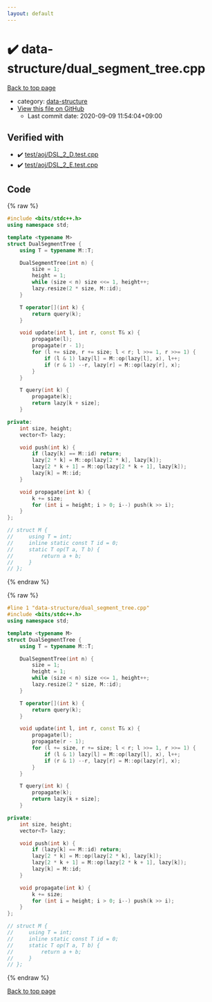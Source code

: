 ```yaml
---
layout: default
---
```


<!-- mathjax config similar to math.stackexchange -->
<script type="text/javascript" async
  src="https://cdnjs.cloudflare.com/ajax/libs/mathjax/2.7.5/MathJax.js?config=TeX-MML-AM_CHTML">
</script>
<script type="text/x-mathjax-config">
  MathJax.Hub.Config({
    TeX: { equationNumbers: { autoNumber: "AMS" }},
    tex2jax: {
      inlineMath: [ ['$','$'] ],
      processEscapes: true
    },
    "HTML-CSS": { matchFontHeight: false },
    displayAlign: "left",
    displayIndent: "2em"
  });
</script>

<script type="text/javascript" src="https://cdnjs.cloudflare.com/ajax/libs/jquery/3.4.1/jquery.min.js"></script>
<script src="https://cdn.jsdelivr.net/npm/jquery-balloon-js@1.1.2/jquery.balloon.min.js" integrity="sha256-ZEYs9VrgAeNuPvs15E39OsyOJaIkXEEt10fzxJ20+2I=" crossorigin="anonymous"></script>
<script type="text/javascript" src="../../assets/js/copy-button.js"></script>
<link rel="stylesheet" href="../../assets/css/copy-button.css" />


# :heavy_check_mark: data-structure/dual_segment_tree.cpp

<a href="../../index.html">Back to top page</a>

* category: <a href="../../index.html#36397fe12f935090ad150c6ce0c258d4">data-structure</a>
* <a href="{{ site.github.repository_url }}/blob/master/data-structure/dual_segment_tree.cpp">View this file on GitHub</a>
    - Last commit date: 2020-09-09 11:54:04+09:00




## Verified with

* :heavy_check_mark: <a href="../../verify/test/aoj/DSL_2_D.test.cpp.html">test/aoj/DSL_2_D.test.cpp</a>
* :heavy_check_mark: <a href="../../verify/test/aoj/DSL_2_E.test.cpp.html">test/aoj/DSL_2_E.test.cpp</a>


## Code

<a id="unbundled"></a>
{% raw %}
```cpp
#include <bits/stdc++.h>
using namespace std;

template <typename M>
struct DualSegmentTree {
    using T = typename M::T;

    DualSegmentTree(int n) {
        size = 1;
        height = 1;
        while (size < n) size <<= 1, height++;
        lazy.resize(2 * size, M::id);
    }

    T operator[](int k) {
        return query(k);
    }

    void update(int l, int r, const T& x) {
        propagate(l);
        propagate(r - 1);
        for (l += size, r += size; l < r; l >>= 1, r >>= 1) {
            if (l & 1) lazy[l] = M::op(lazy[l], x), l++;
            if (r & 1) --r, lazy[r] = M::op(lazy[r], x);
        }
    }

    T query(int k) {
        propagate(k);
        return lazy[k + size];
    }

private:
    int size, height;
    vector<T> lazy;

    void push(int k) {
        if (lazy[k] == M::id) return;
        lazy[2 * k] = M::op(lazy[2 * k], lazy[k]);
        lazy[2 * k + 1] = M::op(lazy[2 * k + 1], lazy[k]);
        lazy[k] = M::id;
    }

    void propagate(int k) {
        k += size;
        for (int i = height; i > 0; i--) push(k >> i);
    }
};

// struct M {
//     using T = int;
//     inline static const T id = 0;
//     static T op(T a, T b) {
//         return a + b;
//     }
// };
```
{% endraw %}

<a id="bundled"></a>
{% raw %}
```cpp
#line 1 "data-structure/dual_segment_tree.cpp"
#include <bits/stdc++.h>
using namespace std;

template <typename M>
struct DualSegmentTree {
    using T = typename M::T;

    DualSegmentTree(int n) {
        size = 1;
        height = 1;
        while (size < n) size <<= 1, height++;
        lazy.resize(2 * size, M::id);
    }

    T operator[](int k) {
        return query(k);
    }

    void update(int l, int r, const T& x) {
        propagate(l);
        propagate(r - 1);
        for (l += size, r += size; l < r; l >>= 1, r >>= 1) {
            if (l & 1) lazy[l] = M::op(lazy[l], x), l++;
            if (r & 1) --r, lazy[r] = M::op(lazy[r], x);
        }
    }

    T query(int k) {
        propagate(k);
        return lazy[k + size];
    }

private:
    int size, height;
    vector<T> lazy;

    void push(int k) {
        if (lazy[k] == M::id) return;
        lazy[2 * k] = M::op(lazy[2 * k], lazy[k]);
        lazy[2 * k + 1] = M::op(lazy[2 * k + 1], lazy[k]);
        lazy[k] = M::id;
    }

    void propagate(int k) {
        k += size;
        for (int i = height; i > 0; i--) push(k >> i);
    }
};

// struct M {
//     using T = int;
//     inline static const T id = 0;
//     static T op(T a, T b) {
//         return a + b;
//     }
// };

```
{% endraw %}

<a href="../../index.html">Back to top page</a>

